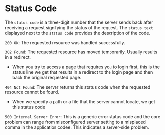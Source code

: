 # Status Code 

The `status code` is a three-digit number that the server sends back after receiving a request signifying the status of the request. The `status text` displayed next to the `status code` provides the description of the code.

`200 OK`: The requested resource was handled successfully.

`302 Found`: The requested resource has moved temporarily. Usually results in a redirect.
  * When you try to access a page that requires you to login first, this is the status line we get that results in a redirect to the login page and then back the original requested page.

`404 Not Found`: The server returns this status code when the requested resource cannot be found.
  * When we specify a path or a file that the server cannot locate, we get this status code

`500 Internal Server Error`: This is a generic error status code and the core problem can range from misconfigured server setting to a misplaced comma in the application codee. This indicates a server-side problem.